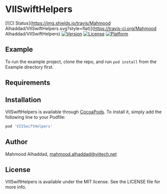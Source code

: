 # VIISwiftHelpers

[![CI Status](https://img.shields.io/travis/Mahmood Alhaddad/VIISwiftHelpers.svg?style=flat)](https://travis-ci.org/Mahmood Alhaddad/VIISwiftHelpers)
[![Version](https://img.shields.io/cocoapods/v/VIISwiftHelpers.svg?style=flat)](https://cocoapods.org/pods/VIISwiftHelpers)
[![License](https://img.shields.io/cocoapods/l/VIISwiftHelpers.svg?style=flat)](https://cocoapods.org/pods/VIISwiftHelpers)
[![Platform](https://img.shields.io/cocoapods/p/VIISwiftHelpers.svg?style=flat)](https://cocoapods.org/pods/VIISwiftHelpers)

## Example

To run the example project, clone the repo, and run `pod install` from the Example directory first.

## Requirements

## Installation

VIISwiftHelpers is available through [CocoaPods](https://cocoapods.org). To install
it, simply add the following line to your Podfile:

```ruby
pod 'VIISwiftHelpers'
```

## Author

Mahmood Alhaddad, mahmood.alhaddad@viitech.net

## License

VIISwiftHelpers is available under the MIT license. See the LICENSE file for more info.
